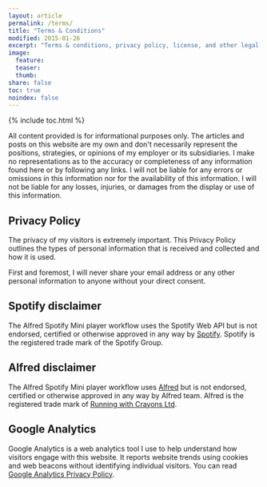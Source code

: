 ```yaml
---
layout: article
permalink: /terms/
title: "Terms & Conditions"
modified: 2015-01-26
excerpt: "Terms & conditions, privacy policy, license, and other legal stuff you won’t read."
image:
  feature:
  teaser:
  thumb:
share: false
toc: true
noindex: false
---
```


{% include toc.html %}

All content provided is for informational purposes only. The articles and posts on this website are my own and don't necessarily represent the positions, strategies, or opinions of my employer or its subsidiaries. I make no representations as to the accuracy or completeness of any information found here or by following any links. I will not be liable for any errors or omissions in this information nor for the availability of this information. I will not be liable for any losses, injuries, or damages from the display or use of this information.

## Privacy Policy

The privacy of my visitors is extremely important. This Privacy Policy outlines the types of personal information that is received and collected and how it is used.

First and foremost, I will never share your email address or any other personal information to anyone without your direct consent.

## Spotify disclaimer

The Alfred Spotify Mini player workflow uses the Spotify Web API but is not endorsed, certified or otherwise approved in any way by [Spotify](https://www.spotify.com). Spotify is the registered trade mark of the Spotify Group.

## Alfred disclaimer

The Alfred Spotify Mini player workflow uses [Alfred](http://www.alfredapp.com) but is not endorsed, certified or otherwise approved in any way by Alfred team. Alfred is the registered trade mark of [Running with Crayons Ltd](http://www.runningwithcrayons.com/).

## Google Analytics

Google Analytics is a web analytics tool I use to help understand how visitors engage with this website. It reports website trends using cookies and web beacons without identifying individual visitors. You can read [Google Analytics Privacy Policy](http://www.google.com/analytics/learn/privacy.html).
